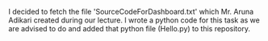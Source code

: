 I decided to fetch the file 'SourceCodeForDashboard.txt' which Mr. Aruna Adikari created during our lecture. I wrote a python code for this task as we are advised to do and added that python file (Hello.py) to this repository.
